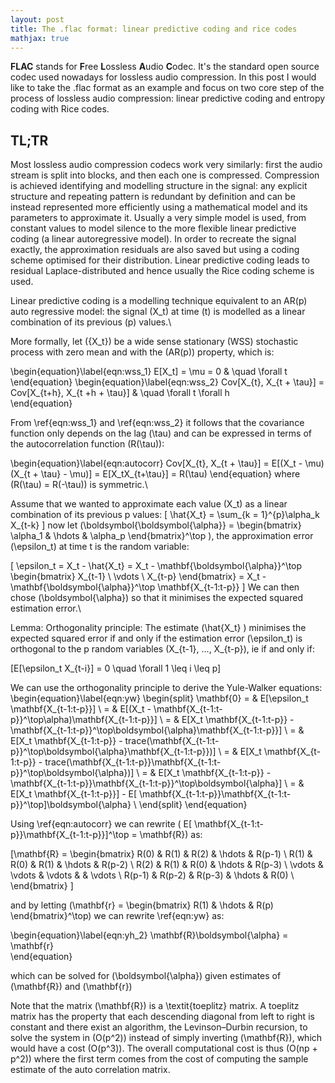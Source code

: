 ```yaml
---
layout: post
title: The .flac format: linear predictive coding and rice codes
mathjax: true
---
```

**FLAC** stands for **F**ree **L**ossless **A**udio **C**odec. It's the standard open source codec used nowadays for lossless audio compression. In this post I would like to take the .flac format as an example and focus on two core step of the process of lossless audio compression: linear predictive coding and entropy coding with Rice codes.

## TL;TR
Most lossless audio compression codecs work very similarly: first the audio stream is split into blocks, and then each one is compressed. Compression is achieved identifying and modelling structure in the signal: any explicit structure and repeating pattern is redundant by definition and can be instead represented more efficiently using a mathematical model and its parameters to approximate it. Usually a very simple model is used, from constant values to model silence to the more flexible linear predictive coding (a linear autoregressive model). In order to recreate the signal exactly, the approximation residuals are also saved but using a coding scheme optimised for their distribution. Linear predictive coding leads to residual Laplace-distributed and hence usually the Rice coding scheme is used. 


Linear predictive coding is a modelling technique equivalent to an AR(p) auto regressive model: the signal \(X_t\) at time \(t\) is modelled as a linear combination of its previous \(p\) values.\\

More formally, let \(\{X_t\}\) be a wide sense stationary (WSS) stochastic process with zero mean and with the \(AR(p)\) property, which is:

\begin{equation}\label{eqn:wss_1}
E[X_t] = \mu = 0  & \quad \forall t
\end{equation}
\begin{equation}\label{eqn:wss_2}
Cov[X_{t}, X_{t + \tau}] = Cov[X_{t+h}, X_{t +h + \tau}]  & \quad \forall t \forall h   
\end{equation}

From \ref{eqn:wss_1} and \ref{eqn:wss_2} it follows that the covariance function only depends on the lag \(\tau\) and can be expressed in terms of the autocorrelation function \(R(\tau)\):

\begin{equation}\label{eqn:autocorr}
Cov[X_{t}, X_{t + \tau}] = E[(X_t - \mu)(X_{t + \tau} - \mu)] = E[X_tX_{t+\tau}] = R(\tau)
\end{equation}
where \(R(\tau) = R(-\tau)\) is symmetric.\\
   

Assume that we wanted to approximate each value \(X_t\) as a linear combination of its previous p values:
\[ \hat{X_t} = \sum_{k = 1}^{p}\alpha_k X_{t-k} \]
now let \(\boldsymbol{\boldsymbol{\alpha}} =  \begin{bmatrix} \alpha_1 & \hdots & \alpha_p \end{bmatrix}^\top \), the approximation error \(\epsilon_t\) at time t is the random variable:

\[ \epsilon_t    =  X_t - \hat{X_t} 
            =  X_t - \mathbf{\boldsymbol{\alpha}}^\top \begin{bmatrix} X_{t-1} \\ \vdots \\ X_{t-p} \end{bmatrix} 
            =  X_t - \mathbf{\boldsymbol{\alpha}}^\top \mathbf{X_{t-1:t-p}} \]
We can then chose \(\boldsymbol{\alpha}\) so that it minimises the expected squared estimation error.\\


Lemma: Orthogonality principle:
The estimate \(\hat{X_t} \) minimises the expected squared error if and only if the estimation error \(\epsilon_t\) is orthogonal to the p random variables \(X_{t-1}, ..., X_{t-p}\), ie if and only if:

\[E[\epsilon_t X_{t-i}] = 0 \quad \forall 1 \leq i \leq p\]

We can use the orthogonality principle to derive the Yule-Walker equations:
\begin{equation}\label{eqn:yw}
\begin{split}
\mathbf{0} = & E[\epsilon_t \mathbf{X_{t-1:t-p}}] \\
           = & E[(X_t - \mathbf{X_{t-1:t-p}}^\top\alpha)\mathbf{X_{t-1:t-p}}] \\
           = & E[X_t \mathbf{X_{t-1:t-p}} - \mathbf{X_{t-1:t-p}}^\top\boldsymbol{\alpha}\mathbf{X_{t-1:t-p}}] \\
            = & E[X_t \mathbf{X_{t-1:t-p}} - trace(\mathbf{X_{t-1:t-p}}^\top\boldsymbol{\alpha}\mathbf{X_{t-1:t-p}})] \\
            = & E[X_t \mathbf{X_{t-1:t-p}} - trace(\mathbf{X_{t-1:t-p}}\mathbf{X_{t-1:t-p}}^\top\boldsymbol{\alpha})] \\
            = & E[X_t \mathbf{X_{t-1:t-p}} - \mathbf{X_{t-1:t-p}}\mathbf{X_{t-1:t-p}}^\top\boldsymbol{\alpha}] \\
            = & E[X_t \mathbf{X_{t-1:t-p}}] - E[ \mathbf{X_{t-1:t-p}}\mathbf{X_{t-1:t-p}}^\top]\boldsymbol{\alpha} \\
\end{split}
\end{equation}

Using \ref{eqn:autocorr} we can rewrite \( E[ \mathbf{X_{t-1:t-p}}\mathbf{X_{t-1:t-p}}]^\top = \mathbf{R}\)  as:

\[\mathbf{R} = 
\begin{bmatrix}
R(0) & R(1) & R(2) & \hdots & R(p-1) \\
R(1) & R(0) & R(1) & \hdots & R(p-2) \\
R(2) & R(1) & R(0) & \hdots & R(p-3) \\
\vdots  & \vdots   & \vdots &  & \vdots \\
R(p-1) & R(p-2) & R(p-3) & \hdots & R(0) \\ 
\end{bmatrix}
\]

and by letting \(\mathbf{r} = \begin{bmatrix} R(1) & \hdots & R(p) \end{bmatrix}^\top\) we can rewrite \ref{eqn:yw} as:

\begin{equation}\label{eqn:yh_2}
\mathbf{R}\boldsymbol{\alpha} = \mathbf{r}   
\end{equation}


which can be solved for \(\boldsymbol{\alpha}\) given estimates of \(\mathbf{R}\) and \(\mathbf{r}\)

Note that the matrix \(\mathbf{R}\) is a \textit{toeplitz} matrix. A toeplitz matrix has the property that each descending diagonal from left to right is constant and there exist an algorithm, the Levinson–Durbin recursion, to solve the system in \(O(p^2)\) instead of simply inverting \(\mathbf{R}\), which would have a cost \(O(p^3)\). The overall computational cost is thus \(O(np + p^2)\) where the first term comes from the cost of computing the sample estimate of the auto correlation matrix.





